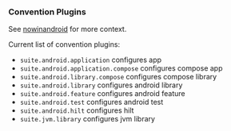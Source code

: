 ### Convention Plugins

See [nowinandroid](https://github.com/android/nowinandroid/tree/main/build-logic) for more context.

Current list of convention plugins:
- `suite.android.application` configures app
- `suite.android.application.compose` configures compose app
- `suite.android.library.compose` configures compose library
- `suite.android.library` configures android library
- `suite.android.feature` configures android feature
- `suite.android.test` configures android test
- `suite.android.hilt` configures hilt
- `suite.jvm.library` configures jvm library